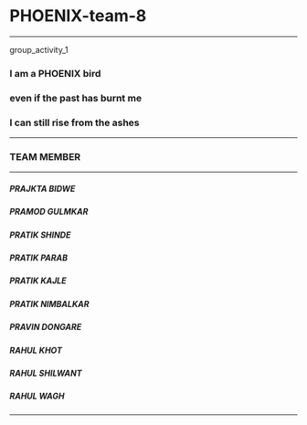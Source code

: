 # PHOENIX-team-8

---
group_activity_1
<h3>I am a PHOENIX bird</h3>
<h3>even if the past has burnt me</h3>
 <h3>I can still rise from the ashes</h3>

---
<h3>TEAM MEMBER </h3>

---
<h5>PRAJKTA BIDWE </h5>                          
<h5>PRAMOD GULMKAR </h5>
<h5>PRATIK SHINDE </h5>                                   
<h5>PRATIK PARAB</h5>  
<h5>PRATIK KAJLE </h5>  
<h5>PRATIK NIMBALKAR </h5>
<h5>PRAVIN DONGARE</h5>
<h5>RAHUL KHOT </h5>
<h5>RAHUL SHILWANT </h5>
<h5>RAHUL WAGH</h5>

---
